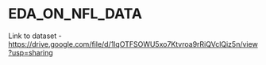 # EDA_ON_NFL_DATA

Link to dataset - https://drive.google.com/file/d/1lqOTFSOWU5xo7Ktvroa9rRiQVclQiz5n/view?usp=sharing
